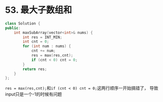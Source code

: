 
# 53. 最大子数组和

```cpp
class Solution {
public:
    int maxSubArray(vector<int>& nums) {
        int res = INT_MIN;
        int cnt = 0;
        for (int num : nums) {
            cnt += num;
            res = max(res,cnt);
            if (cnt < 0) cnt = 0;
        }
        return res;
    }
};
```

`res = max(res,cnt);`和`if (cnt < 0) cnt = 0;`这两行顺序一开始搞错了， 导致input只是一个-1的时候有问题
